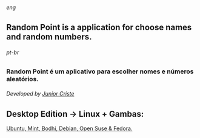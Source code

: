 ###### _eng_
## Random Point is a application for choose names and random numbers.


###### _pt-br_
### Random Point é um aplicativo para escolher nomes e números aleatórios.
###### Developed by <a href="https://www.informaticode.com.br/web/runner?https://www.informaticode.com.br/web/sobre.htm">Junior Criste</a>

## Desktop Edition -> Linux + Gambas:
<a href="https://github.com/JuniorCriste/RANDOM-POINT">Ubuntu, Mint, Bodhi, Debian, Open Suse & Fedora.</a><br />
